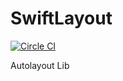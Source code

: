 # SwiftLayout

[![Circle CI](https://circleci.com/gh/fjbelchi/SwiftLayout.svg?style=svg)](https://circleci.com/gh/fjbelchi/SwiftLayout)

Autolayout Lib
